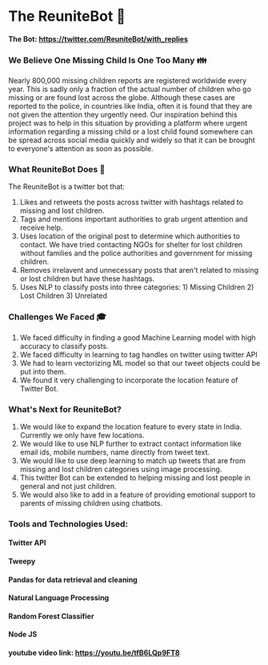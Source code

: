 # The ReuniteBot :robot:

 #### The Bot: https://twitter.com/ReuniteBot/with_replies

### We Believe One Missing Child Is One Too Many :family:
Nearly 800,000 missing children reports are registered worldwide every year. This is sadly only a fraction of the actual number of children who go missing or are found lost across the globe. Although these cases are reported to the police, in countries like India, often it is found that they are not given the attention they urgently need. Our inspiration behind this project was to help in this situation by providing a platform where urgent information regarding a missing child or a lost child found somewhere can be spread across social media quickly and widely so that it can be brought to everyone's attention as soon as possible.

### What ReuniteBot Does :dart:
The ReuniteBot is a twitter bot that:
1) Likes and retweets the posts across twitter with hashtags related to missing and lost children.
2) Tags and mentions important authorities to grab urgent attention and receive help.
3) Uses location of the original post to determine which authorities to contact. We have tried contacting NGOs for shelter for lost children without families and the police authorities and government for missing children.
4) Removes irrelavent and unnecessary posts that aren't related to missing or lost children but have these hashtags.
5) Uses NLP to classify posts into three categories: 1) Missing Children 2) Lost Children 3) Unrelated

### Challenges We Faced :mortar_board:
1) We faced difficulty in finding a good Machine Learning model with high accuracy to classify posts.
2) We faced difficulty in learning to tag handles on twitter using twitter API
3) We had to learn vectorizing ML model so that our tweet objects could be put into them.
4) We found it very challenging to incorporate the location feature of Twitter Bot.

### What's Next for ReuniteBot? 
1) We would like to expand the location feature to every state in India. Currently we only have few locations.
2) We would like to use NLP further to extract contact information like email ids, mobile numbers, name directly from tweet text.
3) We would like to use deep learning to match up tweets that are from missing and lost children categories using image processing.
4) This twitter Bot can be extended to helping missing and lost people in general and not just children.
5) We would also like to add in a feature of providing emotional support to parents of missing children using chatbots.

### Tools and Technologies Used:
#### Twitter API 
#### Tweepy
#### Pandas for data retrieval and cleaning
#### Natural Language Processing
#### Random Forest Classifier
#### Node JS



 
 #### youtube video link: https://youtu.be/tfB6LQp9FT8 
